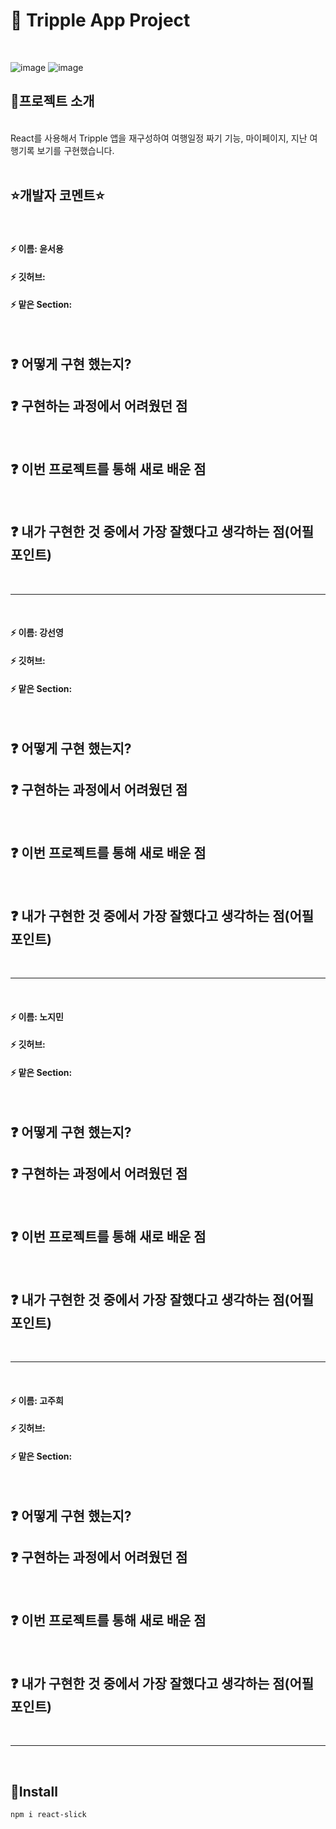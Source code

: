 # 📎 Tripple App Project

<br />

![image](https://github.com/TeamC-Triple/team-c-triple/assets/153697588/05f43e53-fe4e-4909-873e-9b9c71fc050d)
![image](https://github.com/TeamC-Triple/team-c-triple/assets/153697588/a7474829-55bc-47bf-89df-a5c8eaef4661)

## 📌프로젝트 소개
<br />
React를 사용해서 Tripple 앱을 재구성하여 여행일정 짜기 기능, 마이페이지, 지난 여행기록 보기를 구현했습니다.

<br />


<br />

## ⭐️개발자 코멘트⭐️
<br />

#### ⚡ 이름: 윤서용

#### ⚡ 깃허브: 

#### ⚡ 맡은 Section:

<br />

## ❓ 어떻게 구현 했는지?


## ❓ 구현하는 과정에서 어려웠던 점
​

## ❓ 이번 프로젝트를 통해 새로 배운 점
​

## ❓ 내가 구현한 것 중에서 가장 잘했다고 생각하는 점(어필 포인트)

<br />
<hr />
<br />

#### ⚡ 이름: 강선영

#### ⚡ 깃허브: 

#### ⚡ 맡은 Section: 


<br />

## ❓ 어떻게 구현 했는지?


## ❓ 구현하는 과정에서 어려웠던 점
​

## ❓ 이번 프로젝트를 통해 새로 배운 점
​

## ❓ 내가 구현한 것 중에서 가장 잘했다고 생각하는 점(어필 포인트)


<br />
<hr />
<br />


#### ⚡ 이름: 노지민

#### ⚡ 깃허브: 

#### ⚡ 맡은 Section: 

<br />

## ❓ 어떻게 구현 했는지?


## ❓ 구현하는 과정에서 어려웠던 점
​

## ❓ 이번 프로젝트를 통해 새로 배운 점
​

## ❓ 내가 구현한 것 중에서 가장 잘했다고 생각하는 점(어필 포인트)


<br />
<hr />
<br />

#### ⚡ 이름: 고주희
#### ⚡ 깃허브: 
#### ⚡ 맡은 Section: 

<br />

## ❓ 어떻게 구현 했는지?


## ❓ 구현하는 과정에서 어려웠던 점
​

## ❓ 이번 프로젝트를 통해 새로 배운 점
​

## ❓ 내가 구현한 것 중에서 가장 잘했다고 생각하는 점(어필 포인트)


<br />
<hr />
<br />



## 📌Install

    npm i react-slick

